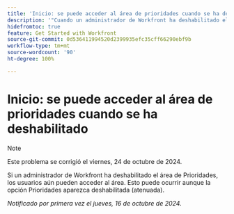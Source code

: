 ```yaml
---
title: 'Inicio: se puede acceder al área de prioridades cuando se ha deshabilitado"'
description: '"Cuando un administrador de Workfront ha deshabilitado el área de Prioridades, los usuarios aún pueden acceder al área. Esto puede ocurrir aunque la opción Prioridades aparezca deshabilitada (atenuada)”.'
hidefromtoc: true
feature: Get Started with Workfront
source-git-commit: 0d536411994520d2399935efc35cff66290ebf9b
workflow-type: tm+mt
source-wordcount: '90'
ht-degree: 100%

---
```



# Inicio: se puede acceder al área de prioridades cuando se ha deshabilitado

>[!NOTE]
>
>Este problema se corrigió el viernes, 24 de octubre de 2024.

Si un administrador de Workfront ha deshabilitado el área de Prioridades, los usuarios aún pueden acceder al área. Esto puede ocurrir aunque la opción Prioridades aparezca deshabilitada (atenuada).

_Notificado por primera vez el jueves, 16 de octubre de 2024._

